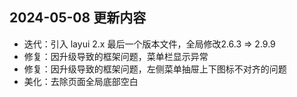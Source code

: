 ## 2024-05-08 更新内容

- 迭代：引入 layui 2.x 最后一个版本文件，全局修改2.6.3 => 2.9.9
- 修复：因升级导致的框架问题，菜单栏显示异常
- 修复：因升级导致的框架问题，左侧菜单抽屉上下图标不对齐的问题
- 美化：去除页面全局底部空白

